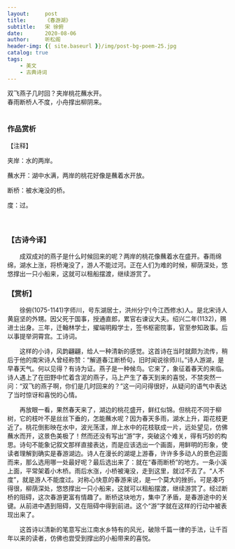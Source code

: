 ```yaml
---
layout:     post
title:      《春游湖》
subtitle:   宋 徐俯
date:       2020-08-06
author:     听松阁
header-img: {{ site.baseurl }}/img/post-bg-poem-25.jpg
catalog: true
tags:
    - 美文
    - 古典诗词
---
```



双飞燕子几时回？夹岸桃花蘸水开。<br>
春雨断桥人不度，小舟撑出柳阴来。<br>
<br>

### 作品赏析
【注释】

夹岸：水的两岸。

蘸水开：湖中水满，两岸的桃花好像是蘸着水开放。

断桥：被水淹没的桥。

度：过。

　　

### 【古诗今译】
　　成双成对的燕子是什么时候回来的呢？两岸的桃花像蘸着水在盛开。春雨绵绵，湖水上涨，将桥淹没了，游人不能过河。正在人们为难的时候，柳荫深处，悠悠撑出一只小船来，这就可以租船摆渡，继续游赏了。

### 【赏析】　　
　　徐俯(1075-1141)字师川，号东湖居士，洪州分宁(今江西修水)人。是北宋诗人黄庭坚的外甥。因父死于国事，授通直郎，累官右谏议大夫。绍兴二年(1132)，赐进士出身。三年，迁翰林学士，擢端明殿学士，签书枢密院事，官至参知政事。后以事提举洞霄宫。工诗词。
  
　　这样的小诗，风韵翩翩，给人一种清新的感觉。这首诗在当时就颇为流传，稍后于他的南宋诗人曾经称赞：“解道春江断桥句，旧时闻说徐师川。”诗人游湖，是早春天气。何以见得？有诗为证。燕子是一种候鸟。它来了，象征着春天的来临。诗人遇上了在田野中忙着含泥的燕子，马上产生了春天到来的喜悦，不禁突然一问：“双飞的燕子啊，你们是几时回来的？”这一问问得很好，从疑问的语气中表达了当时惊讶和喜悦的心情。
  
　　再放眼一看，果然春天来了，湖边的桃花盛开，鲜红似锦。但桃花不同于柳树，它的枝叶不是丝丝下垂的，怎能蘸水呢？因为春天多雨，湖水上升，距花枝更近了。桃花倒影映在水中，波光荡漾，岸上水中的花枝联成一片，远处望见，仿佛蘸水而开，这景色美极了！然而还没有写出“游”字，突破这个难关，得有巧妙的构思。诗句不能象记叙文那样直接表达，而是应该选出一个画面，用鲜明的形象，使读者理解到确实是春游湖边。诗人在漫长的湖堤上游春，许许多多动人的景色迎面而来，那么选用哪一处最好呢？最后选出来了：就在“春雨断桥”的地方。一条小溪上面，平常架着小木桥。雨后水涨，小桥被淹没，走到这里，就过不去了。“人不度”，就是游人不能度过。对称心快意的春游来说，是一个莫大的挫折。可是凑巧得很，柳荫深处，悠悠撑出一只小船来，这就可以租船摆渡，继续游赏了。经过断桥的阻碍，这次春游更富有情趣了。断桥这块地方，集中了矛盾，是春游途中的关键。从前进中遇到阻碍，又在阻碍中得到前进。这个“游”字就在这样的行动中被表现出来了。
  
　　这首诗以清新的笔意写出江南水乡特有的风光，破除千篇一律的手法，让千百年以来的读者，仿佛也尝受到撑出的小船带来的喜悦。
